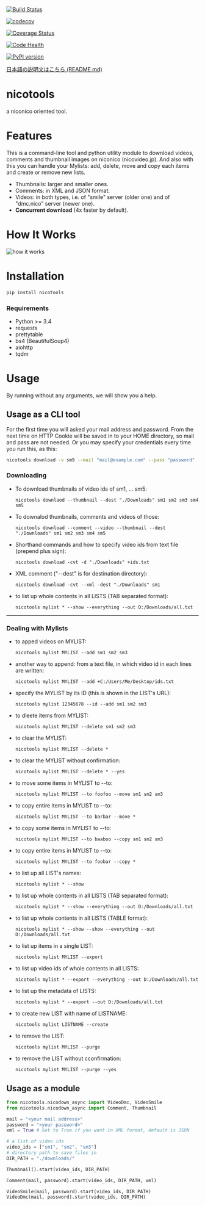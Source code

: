 [![Build Status](https://travis-ci.org/mo-san/niconico-tools.svg?branch=master)](https://travis-ci.org/mo-san/niconico-tools)

[![codecov](https://codecov.io/gh/mo-san/niconico-tools/branch/master/graph/badge.svg)](https://codecov.io/gh/mo-san/niconico-tools)

[![Coverage Status](https://coveralls.io/repos/github/mo-san/niconico-tools/badge.svg?branch=master)](https://coveralls.io/github/mo-san/niconico-tools?branch=master)

[![Code Health](https://landscape.io/github/mo-san/niconico-tools/master/landscape.svg?style=flat)](https://landscape.io/github/mo-san/niconico-tools/master)

[![PyPI version](https://badge.fury.io/py/nicotools.svg)](https://pypi.python.org/pypi/nicotools)

[日本語の説明文はこちら (README.md)](./README.md)

# nicotools

a niconico oriented tool.

# Features

This is a command-line tool and python utility module to download videos, comments and thumbnail images on niconico (nicovideo.jp).
And also with this you can handle your Mylists: add, delete, move and copy each items and create or remove new lists.

* Thumbnails: larger and smaller ones.
* Comments: in XML and JSON format.
* Videos: in both types, i.e. of "smile" server (older one) and of "dmc.nico" server (newer one).
* **Concurrent download** (4x faster by default).


# How It Works
![how it works](https://raw.github.com/wiki/mo-san/niconico-tools/images/nicotools_running_sample.gif)


# Installation

```bash
pip install nicotools
```

### Requirements

* Python >= 3.4
* requests
* prettytable
* bs4 (BeautifulSoup4)
* aiohttp
* tqdm


# Usage

By running without any arguments, we will show you a help.

## Usage as a CLI tool

For the first time you will asked your mail address and password.
From the next time on HTTP Cookie will be saved in to your HOME directory, so mail and pass are not needed.
Or you may specify your credentials every time you run this, as this:

```bash
nicotools download -v sm9 --mail "mail@example.com" --pass "password"
```

### Downloading

* To download thumbnails of video ids of sm1, ... sm5:

    ``nicotools downlaod --thumbnail --dest "./Downloads" sm1 sm2 sm3 sm4 sm5``

* To downalod thumbnails, comments and videos of those:

    ``nicotools download --comment --video --thumbnail --dest "./Downloads" sm1 sm2 sm3 sm4 sm5``

* Shorthand commands and how to specify video ids from text file (prepend plus sign):

    ``nicotools download -cvt -d "./Downloads" +ids.txt``

* XML comment ("--dest" is for destination directory):

    ``nicotools download -cvt --xml -dest "./Downloads" sm1``

* to list up whole contents in all LISTS (TAB separated format):

    ``nicotools mylist * --show --everything --out D:/Downloads/all.txt``

----------
### Dealing with Mylists

* to apped videos on MYLIST:

    ``nicotools mylist MYLIST --add sm1 sm2 sm3``

* another way to append: from a text file, in which video id in each lines are written:

    ``nicotools mylist MYLIST --add +C:/Users/Me/Desktop/ids.txt``

* specify the MYLIST by its ID (this is shown in the LIST's URL):

    ``nicotools mylist 12345678 --id --add sm1 sm2 sm3``

* to dleete items from MYLIST:

    ``nicotools mylist MYLIST --delete sm1 sm2 sm3``

* to clear the MYLIST:

    ``nicotools mylist MYLIST --delete *``

* to clear the MYLIST without confirmation:

    ``nicotools mylist MYLIST --delete * --yes``

* to move some items in MYLIST to --to:

    ``nicotools mylist MYLIST --to foofoo --move sm1 sm2 sm3``

* to copy entire items in MYLIST to --to:

    ``nicotools mylist MYLIST --to barbar --move *``

* to copy some items in MYLIST to --to:

    ``nicotools mylist MYLIST --to baaboo --copy sm1 sm2 sm3``

* to copy entire items in MYLIST to --to:

    ``nicotools mylist MYLIST --to foobar --copy *``

* to list up all LIST's names:

    ``nicotools mylist * --show``

* to list up whole contents in all LISTS (TAB separated format):

    ``nicotools mylist * --show --everything --out D:/Downloads/all.txt``

* to list up whole contents in all LISTS (TABLE format):

    ``nicotools mylist * --show --show --everything --out D:/Downloads/all.txt``

* to list up items in a single LIST:

    ``nicotools mylist MYLIST --export``

* to list up video ids of whole contents in all LISTS:

    ``nicotools mylist * --export --everything --out D:/Downloads/all.txt``

* to list up the metadata of LISTS:

    ``nicotools mylist * --export --out D:/Downloads/all.txt``

* to create new LIST with name of LISTNAME:

    ``nicotools mylist LISTNAME --create``

* to remove the LIST:

    ``nicotools mylist MYLIST --purge``

* to remove the LIST without cconfirmation:

    ``nicotools mylist MYLIST --purge --yes``

## Usage as a module

```python
from nicotools.nicodown_async import VideoDmc, VideoSmile
from nicotools.nicodown_async import Comment, Thumbnail

mail = "<your mail address>"
password = "<your password>"
xml = True # Set to True if you want in XML format, default is JSON

# a list of video ids
video_ids = ["sm1", "sm2", "sm3"]
# directory path to save files in
DIR_PATH = "./downloads/"

Thumbnail().start(video_ids, DIR_PATH)

Comment(mail, password).start(video_ids, DIR_PATH, xml)

VideoSmile(mail, password).start(video_ids, DIR_PATH)
VideoDmc(mail, password).start(video_ids, DIR_PATH)
```
